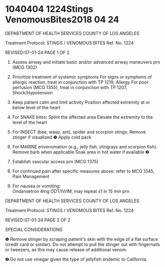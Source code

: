 # 1040404 1224Stings VenomousBites2018 04 24

DEPARTMENT OF HEALTH SERVICES 
COUNTY OF LOS ANGELES 
 
Treatment Protocol: STINGS / VENOMOUS BITES Ref. No. 1224 
 
 
 
 
 
 
REVISED:07-01-24 PAGE 1 OF 2 
 
1. Assess airway and initiate basic and/or advanced airway maneuvers prn (MCG 1302) 
 
2. Prioritize treatment of systemic symptoms 
For signs or symptoms of allergic reaction, treat in conjunction with TP 1219, Allergy 
For poor perfusion (MCG 1355), treat in conjunction with TP 1207, Shock/Hypotension  
 
3. Keep patient calm and limit activity 
Position affected extremity at or below level of the heart 
 
4. For SNAKE bites: 
Splint the affected area 
Elevate the extremity to the level of the heart 
 
5. For INSECT (bee, wasp, ant), spider and scorpion stings: 
Remove stinger if visualized ❶ 
Apply cold pack 
 
6. For MARINE envenomation (e.g., jelly fish, stingrays and scorpion fish): 
Remove barb when applicable 
Soak area in hot water if available ❷ 
 
7. Establish vascular access prn (MCG 1375) 
 
8. For continued pain after specific measures above: refer to MCG 1345, Pain Management 
 
9. For nausea or vomiting:  
Ondansetron 4mg ODT/IV/IM, may repeat x1 in 15 min prn 
 
 
  

DEPARTMENT OF HEALTH SERVICES 
COUNTY OF LOS ANGELES 
 
Treatment Protocol: STINGS / VENOMOUS BITES Ref. No. 1224 
 
 
 
 
 
 
REVISED:07-01-24 PAGE 2 OF 2 
 
SPECIAL CONSIDERATIONS 
 
❶    Remove stinger by scraping patient's skin with the edge of a flat surface (credit card or similar). Do 
not attempt to pull the stinger out with fingernails or tweezers, as this may cause release of 
additional venom. 
 
❷ Do not use vinegar given the type of jellyfish endemic to California.
